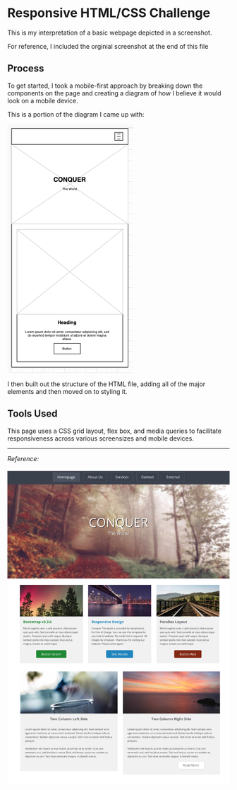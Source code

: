 # Responsive HTML/CSS Challenge

This is my interpretation of a basic webpage depicted in a screenshot. 

For reference, I included the orginial screenshot at the end of this file 

## Process

To get started, I took a mobile-first approach by breaking down the components on the page and creating a diagram of how I believe it would look on a mobile device. 

This is a portion of the diagram I came up with: 

![Mobile Diagram](mobile-diagram.png?raw=true "Mobile Diagram")

I then built out the structure of the HTML file, adding all of the major elements and then moved on to styling it.


## Tools Used

This page uses a CSS grid layout, flex box, and media queries to facilitate responsiveness across various screensizes and mobile devices. 
___

_Reference:_

![Referenced Screenshot](screenshot_reference.png?raw=true "Referenced Screenshot")